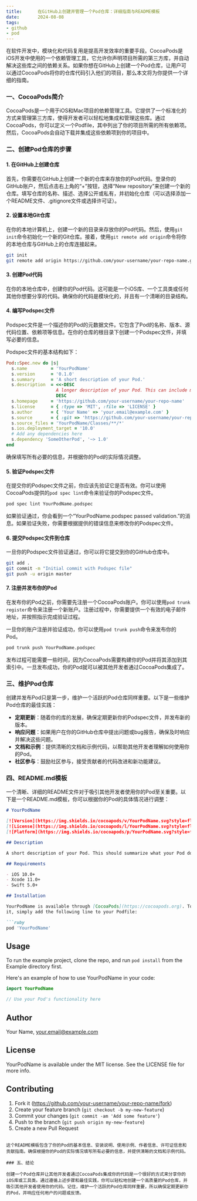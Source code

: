 ```yaml
---
title:      在GitHub上创建并管理一个Pod仓库：详细指南与README模板
date:       2024-08-08
tags:
- github
- pod
---
```


在软件开发中，模块化和代码复用是提高开发效率的重要手段。CocoaPods是iOS开发中使用的一个依赖管理工具，它允许你声明项目所需的第三方库，并自动解决这些库之间的依赖关系。如果你想在GitHub上创建一个Pod仓库，让用户可以通过CocoaPods将你的仓库代码引入他们的项目，那么本文将为你提供一个详细的指南。

### 一、CocoaPods简介

CocoaPods是一个用于iOS和Mac项目的依赖管理工具。它提供了一个标准化的方式来管理第三方库，使得开发者可以轻松地集成和管理这些库。通过CocoaPods，你可以定义一个Podfile，其中列出了你的项目所需的所有依赖项。然后，CocoaPods会自动下载并集成这些依赖项到你的项目中。

### 二、创建Pod仓库的步骤

#### 1. 在GitHub上创建仓库

首先，你需要在GitHub上创建一个新的仓库来存放你的Pod代码。登录你的GitHub账户，然后点击右上角的“+”按钮，选择“New repository”来创建一个新的仓库。填写仓库的名称、描述、选择公开或私有，并初始化仓库（可以选择添加一个README文件、.gitignore文件或选择许可证）。

#### 2. 设置本地Git仓库

在你的本地计算机上，创建一个新的目录来存放你的Pod代码。然后，使用`git init`命令初始化一个新的Git仓库。接着，使用`git remote add origin`命令将你的本地仓库与GitHub上的仓库连接起来。

```bash
git init
git remote add origin https://github.com/your-username/your-repo-name.git
```

#### 3. 创建Pod代码

在你的本地仓库中，创建你的Pod代码。这可能是一个iOS库、一个工具类或任何其他你想要分享的代码。确保你的代码是模块化的，并且有一个清晰的目录结构。

#### 4. 编写Podspec文件

Podspec文件是一个描述你的Pod的元数据文件。它包含了Pod的名称、版本、源代码位置、依赖项等信息。在你的仓库的根目录下创建一个Podspec文件，并填写必要的信息。

Podspec文件的基本结构如下：

```ruby
Pod::Spec.new do |s|
  s.name         = 'YourPodName'
  s.version      = '0.1.0'
  s.summary      = 'A short description of your Pod.'
  s.description  = <<-DESC
                   A longer description of your Pod. This can include markdown.
                   DESC
  s.homepage     = 'https://github.com/your-username/your-repo-name'
  s.license      = { :type => 'MIT', :file => 'LICENSE' }
  s.author       = { 'Your Name' => 'your.email@example.com' }
  s.source       = { :git => 'https://github.com/your-username/your-repo-name.git', :tag => s.version.to_s }
  s.source_files = 'YourPodName/Classes/**/*'
  s.ios.deployment_target = '10.0'
  # Add any dependencies here
  s.dependency 'SomeOtherPod', '~> 1.0'
end
```

确保填写所有必要的信息，并根据你的Pod的实际情况调整。

#### 5. 验证Podspec文件

在提交你的Podspec文件之前，你应该先验证它是否有效。你可以使用CocoaPods提供的`pod spec lint`命令来验证你的Podspec文件。

```bash
pod spec lint YourPodName.podspec
```

如果验证通过，你会看到一个“YourPodName.podspec passed validation.”的消息。如果验证失败，你需要根据提供的错误信息来修改你的Podspec文件。

#### 6. 提交Podspec文件到仓库

一旦你的Podspec文件验证通过，你可以将它提交到你的GitHub仓库中。

```bash
git add .
git commit -m "Initial commit with Podspec file"
git push -u origin master
```

#### 7. 注册并发布你的Pod

在发布你的Pod之前，你需要先注册一个CocoaPods账户。你可以使用`pod trunk register`命令来注册一个新账户。注册过程中，你需要提供一个有效的电子邮件地址，并按照指示完成验证过程。

一旦你的账户注册并验证成功，你可以使用`pod trunk push`命令来发布你的Pod。

```bash
pod trunk push YourPodName.podspec
```

发布过程可能需要一些时间，因为CocoaPods需要构建你的Pod并将其添加到其索引中。一旦发布成功，你的Pod就可以被其他开发者通过CocoaPods集成了。

### 三、维护Pod仓库

创建并发布Pod只是第一步，维护一个活跃的Pod仓库同样重要。以下是一些维护Pod仓库的最佳实践：

- **定期更新**：随着你的库的发展，确保定期更新你的Podspec文件，并发布新的版本。
- **响应问题**：如果用户在你的GitHub仓库中提出问题或bug报告，确保及时响应并解决这些问题。
- **文档和示例**：提供清晰的文档和示例代码，以帮助其他开发者理解如何使用你的Pod。
- **社区参与**：鼓励社区参与，接受贡献者的代码改进和新功能建议。

### 四、README.md模板

一个清晰、详细的README文件对于吸引其他开发者使用你的Pod至关重要。以下是一个README.md模板，你可以根据你的Pod的具体情况进行调整：

```markdown
# YourPodName

[![Version](https://img.shields.io/cocoapods/v/YourPodName.svg?style=flat)](https://cocoapods.org/pods/YourPodName)
[![License](https://img.shields.io/cocoapods/l/YourPodName.svg?style=flat)](https://cocoapods.org/pods/YourPodName)
[![Platform](https://img.shields.io/cocoapods/p/YourPodName.svg?style=flat)](https://cocoapods.org/pods/YourPodName)

## Description

A short description of your Pod. This should summarize what your Pod does and why someone might want to use it.

## Requirements

- iOS 10.0+
- Xcode 11.0+
- Swift 5.0+

## Installation

YourPodName is available through [CocoaPods](https://cocoapods.org). To install
it, simply add the following line to your Podfile:

```ruby
pod 'YourPodName'
```

## Usage

To run the example project, clone the repo, and run `pod install` from the Example directory first.

Here's an example of how to use YourPodName in your code:

```swift
import YourPodName

// Use your Pod's functionality here
```

## Author

Your Name, your.email@example.com

## License

YourPodName is available under the MIT license. See the LICENSE file for more info.

## Contributing

1. Fork it (https://github.com/your-username/your-repo-name/fork)
2. Create your feature branch (`git checkout -b my-new-feature`)
3. Commit your changes (`git commit -am 'Add some feature'`)
4. Push to the branch (`git push origin my-new-feature`)
5. Create a new Pull Request
```

这个README模板包含了你的Pod的基本信息、安装说明、使用示例、作者信息、许可证信息和贡献指南。确保根据你的Pod的实际情况填写所有必要的信息，并提供清晰的文档和示例代码。

### 五、结论

创建一个Pod仓库并让其他开发者通过CocoaPods集成你的代码是一个很好的方式来分享你的iOS库或工具类。通过遵循上述步骤和最佳实践，你可以轻松地创建一个高质量的Pod仓库，并吸引其他开发者使用你的代码。记住，维护一个活跃的Pod仓库同样重要，所以确保定期更新你的Pod，并响应任何用户的问题或反馈。
